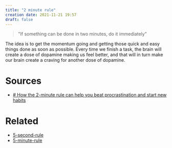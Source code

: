 ```yaml
---
title: "2 minute rule"
creation date: 2021-11-21 19:57
draft: false
---
```

>  "If something can be done in two minutes, do it immediately"

The idea is to get the momentum going and getting those quick and easy things done as soon as possible.
Every time we finish a task, the brain will create a dose of dopamine making us feel better, and that will in turn make our brain create a craving for another dose of dopamine.

# Sources
- [# How the 2-minute rule can help you beat procrastination and start new habits](https://www.cnbc.com/2019/02/01/the-2-minute-rule-how-to-stop-procrastinating-and-start-new-habits.html)
# Related
- [5-second-rule](notes/5-second-rule.md)
- [5-minute-rule](notes/5-minute-rule.md)